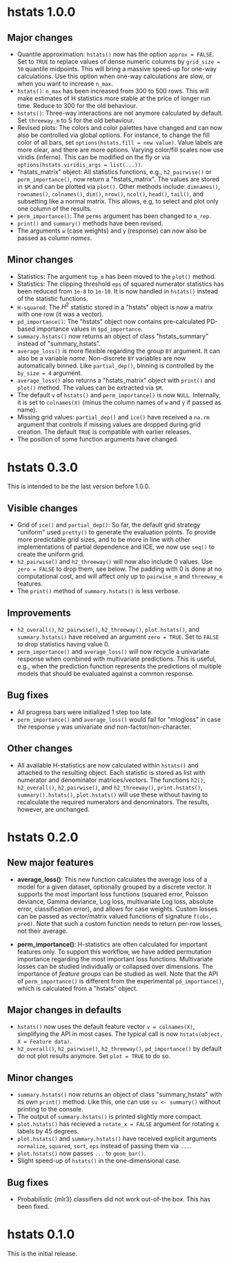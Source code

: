 # hstats 1.0.0

## Major changes

- Quantile approximation: `hstats()` now has the option `approx = FALSE`. Set to `TRUE` to replace values of dense numeric columns by `grid_size = 50` quantile midpoints. This will bring a massive speed-up for one-way calculations. Use this option when one-way calculations are slow, or when you want to increase `n_max`.
- `hstats()`: `n_max` has been increased from 300 to 500 rows. This will make estimates of H statistics more stable at the price of longer run time. Reduce to 300 for the old behaviour.
- `hstats()`: Three-way interactions are not anymore calculated by default. Set `threeway_m` to 5 for the old behaviour.
- Revised plots: The colors and color palettes have changed and can now also be controlled via global options. For instance, to change the fill color of all bars, set `options(hstats.fill = new value)`. Value labels are more clear, and there are more options. Varying color/fill scales now use viridis (inferno). This can be modified on the fly or via `options(hstats.viridis_args = list(...))`.
- "hstats_matrix" object: All statistics functions, e.g., `h2_pairwise()` or `perm_importance()`, now return a "hstats_matrix". The values are stored in `$M` and can be plotted via `plot()`. Other methods include: `dimnames()`, `rownames()`, `colnames()`, `dim()`, `nrow()`, `ncol()`, `head()`, `tail()`, and subsetting like a normal matrix. This allows, e.g, to select and plot only one column of the results.
- `perm_importance()`: The `perms` argument has been changed to `m_rep`.
- `print()` and `summary()` methods have been revised.
- The arguments `w` (case weights) and `y` (response) can now also be passed as column *names*.

## Minor changes

- Statistics: The argument `top_m` has been moved to the `plot()` method.
- Statistics: The clipping threshold `eps` of squared numerator statistics has been reduced from `1e-8` to `1e-10`. It is now handled in `hstats()` instead of the statistic functions.
- `H-squared`: The $H^2$ statistic stored in a "hstats" object is now a matrix with one row (it was a vector).
- `pd_importance()`: The "hstats" object now contains pre-calculated PD-based importance values in `$pd_importance`.
- `summary.hstats()` now returns an object of class "hstats_summary" instead of "summary_hstats".
- `average_loss()` is more flexible regarding the group `BY` argument. It can also be a variable *name*. Non-discrete `BY` variables are now automatically binned. Like `partial_dep()`, binning is controlled by the `by_size = 4` argument.
- `average_loss()` also returns a "hstats_matrix" object with `print()` and `plot()` method. The values can be extracted via `$M`.
- The default `v` of `hstats()` and `perm_importance()` is now `NULL`. Internally, it is set to `colnames(X)` (minus the column names of `w` and `y` if passed as name).
- Missing grid values: `partial_dep()` and `ice()` have received a `na.rm` argument that controls if missing values are dropped during grid creation. The default `TRUE` is compatible with earlier releases.
- The position of some function arguments have changed.

# hstats 0.3.0

This is intended to be the last version before 1.0.0.

## Visible changes

- Grid of `ice()` and `partial_dep()`: So far, the default grid strategy "uniform" used `pretty()` to generate the evaluation points. To provide more predictable grid sizes, and to be more in line with other implementations of partial dependence and ICE, we now use `seq()` to create the uniform grid.
- `h2_pairwise()` and `h2_threeway()` will now also include 0 values. Use `zero = FALSE` to drop them, see below. The padding with 0 is done at no computational cost, and will affect only up to `pairwise_m` and `threeway_m` features.
- The `print()` method of `summary.hstats()` is less verbose.

## Improvements

- `h2_overall()`, `h2_pairwise()`, `h2_threeway()`, `plot.hstats()`, and `summary.hstats()` have received an argument `zero = TRUE`. Set to `FALSE` to drop statistics having value 0.
- `perm_importance()` and `average_loss()` will now recycle a univariate response when combined with multivariate predictions. This is useful, e.g., when the prediction function represents the predictions of multiple models that should be evaluated against a common response.

## Bug fixes

- All progress bars were initialized 1 step too late.
- `perm_importance()` and `average_loss()` would fail for "mlogloss" in case the response `y` was univariate *and* non-factor/non-character.

## Other changes

- All available H-statistics are now calculated within `hstats()` and attached to the resulting object. Each statistic is stored as list with numerator and denominator matrices/vectors. The functions `h2()`, `h2_overall()`, `h2_pairwise()`, and `h2_threeway()`, `print.hstats()`, `summary().hstats()`, `plot.hstats()` will use these without having to recalculate the required numerators and denominators. The results, however, are unchanged.

# hstats 0.2.0

## New major features

- **average_loss()**: This new function calculates the average loss of a model for a given dataset, optionally grouped by a discrete vector. It supports the most important loss functions (squared error, Poisson deviance, Gamma deviance, Log loss, multivariate Log loss, absolute error, classification error), and allows for case weights. Custom losses can be passed as vector/matrix valued functions of signature `f(obs, pred)`.
Note that such a custom function needs to return per-row losses, not their average.

- **perm_importance()**: H-statistics are often calculated for important features only. To support this workflow, we have added permutation importance regarding the most important loss functions. Multivariate losses can be studied individually or collapsed over dimensions. The importance of *feature groups* can be studied as well. Note that the API of `perm_importance()` is different from the experimental `pd_importance()`, which is calculated from a "hstats" object.

## Major changes in defaults

- `hstats()` now uses the default feature vector `v = colnames(X)`, simplifying the API in most cases. The typical call is now `hstats(object, X = Feature data)`. 
- `h2_overall()`, `h2_pairwise()`, `h2_threeway()`, `pd_importance()` by default do not plot results anymore. Set `plot = TRUE` to do so.

## Minor changes

- `summary.hstats()` now returns an object of class "summary_hstats" with its own `print()` method. Like this, one can use `su <- summary()` without printing to the console.
- The output of `summary.hstats()` is printed slightly more compact.
- `plot.hstats()` has recieved a `rotate_x = FALSE` argument for rotating x labels by 45 degrees.
- `plot.hstats()` and `summary.hstats()` have received explicit arguments `normalize`, `squared`, `sort`, `eps` instead of passing them via `...`.
- `plot.hstats()` now passes `...` to `geom_bar()`.
- Slight speed-up of `hstats()` in the one-dimensional case.

## Bug fixes

- Probabilistic {mlr3} classifiers did not work out-of-the box. This has been fixed.

# hstats 0.1.0

This is the initial release.
